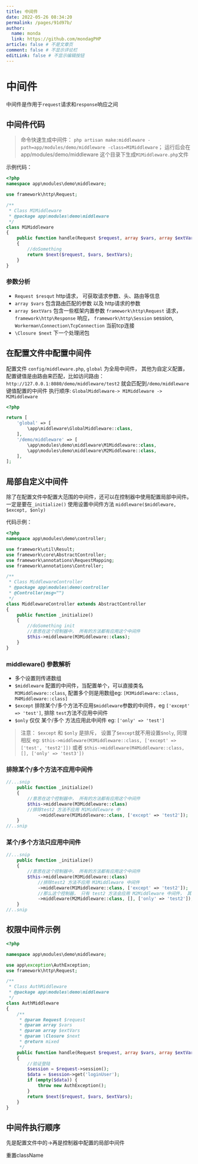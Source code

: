 ```yaml
---
title: 中间件
date: 2022-05-26 08:34:20
permalink: /pages/91d97b/
author: 
  name: monda
  link: https://github.com/mondagPHP
article: false # 不是文章页
comment: false # 不显示评论栏
editLink: false # 不显示编辑按钮
---
```

# 中间件

中间件是作用于`request`请求和`response`响应之间

## 中间件代码

> 命令快速生成中间件： `php artisan make:middleware -path=app/modules/demo/middleware -class=M1Middleware`； 运行后会在 app/modules/demo/middleware 这个目录下生成`M1Middleware.php`文件

示例代码：

```php
<?php
namespace app\modules\demo\middleware;

use framework\http\Request;

/**
 * Class M1Middleware
 * @package app\modules\demo\middleware
 */
class M1Middleware
{
    public function handle(Request $request, array $vars, array $extVars, \Closure $next)
    {
        //doSomething
        return $next($request, $vars, $extVars);
    }
}
```

### 参数分析

- `Request $resqut` http请求， 可获取请求参数、头、路由等信息
- `array $vars` 包含路由匹配的参数 以及 http请求的参数
- `array $extVars` 包含一些框架内置参数 `framework\http\Request` 请求， `framework\http\Response` 响应， `framework\http\Session` session, `Workerman\Connection\TcpConnection` 当前tcp连接
- `\Closure $next` 下一个处理闭包

## 在配置文件中配置中间件

配置文件 `config/middleware.php`,  `global` 为全局中间件， 其他为自定义配置， 配置键值是由路由来匹配，比如访问路由：`http://127.0.0.1:8080/demo/middleware/test2` 就会匹配到`/demo/middleware`键值配置的中间件
执行顺序: `GlobalMiddleware-> M1Middleware -> M2Middleware`

```php
<?php

return [
    'global' => [
        \app\middleware\GlobalMiddleware::class,
    ],
    '/demo/middleware' => [
        \app\modules\demo\middleware\M1Middleware::class,
        \app\modules\demo\middleware\M2Middleware::class,
    ],
];
```

## 局部自定义中间件

除了在配置文件中配置大范围的中间件，还可以在控制器中使用配置局部中间件。一定是要在`_initialize()` 使用设置中间件方法 `middleware($middleware, $except, $only)`

代码示例：

```php
<?php
namespace app\modules\demo\controller;

use framework\util\Result;
use framework\core\AbstractController;
use framework\annotations\RequestMapping;
use framework\annotations\Controller;

/**
 * Class MiddlewareController
 * @package app\modules\demo\controller
 * @Controller(msg="")
 */
class MiddlewareController extends AbstractController
{
    public function _initialize()
    {
        //doSomething init
        //意思在这个控制器中， 所有的方法都有应用这个中间件
        $this->middleware(M3Middleware::class);
    }
}
```

### middleware() 参数解析

- 多个设置则传递数组
- `$middleware` 配置的中间件，当配置单个，可以直接类名`M3Middleware::class`, 配置多个则是用数组eg: `[M3Middleware::class, M4Middleware::class]`
- `$except` 排除某个/多个方法不应用`$middleware`参数的中间件，eg `['except' => 'test']`, 排除 `test`方法不应用中间件
- `$only` 仅仅 某个/多个 方法应用此中间件 eg: `['only' => 'test']`

> 注意： `$except` 和 `$only` 是排斥， 设置了`$except`就不用设置`$noly`, 同理相反 eg: `$this->middleware(M3Middleware::class, ['except' => ['test', 'test2']])` 或者 `$this->middleware(M4Middleware::class, [], ['only' => 'test3'])`

### 排除某个/多个方法不应用中间件

```php
//...snip
    public function _initialize()
    {
        //意思在这个控制器中， 所有的方法都有应用这个中间件
        $this->middleware(M3Middleware::class)
        //排除test2 方法不应用 M1Middleware 中
            ->middleware(M1Middleware::class, ['except' => 'test2']);
    }
//..snip
```

### 某个/多个方法只应用中间件

```php
//...snip
    public function _initialize()
    {
        //意思在这个控制器中， 所有的方法都有应用这个中间件
        $this->middleware(M3Middleware::class)
            //排除test2 方法不应用 M1Middleware 中间件
            ->middleware(M1Middleware::class, ['except' => 'test2']);
            //那么这个控制器， 只有 test2 方法会应用 M2Middleware 中间件， 其他方法都不会应用 M2Middleware 中间件
            ->middleware(M2Middleware::class, [], ['only' => 'test2']);
    }
//..snip
```

## 权限中间件示例

```php
<?php

namespace app\modules\demo\middleware;

use app\exception\AuthException;
use framework\http\Request;

/**
 * Class AuthMiddleware
 * @package app\modules\demo\middleware
 */
class AuthMiddleware
{
    /**
     * @param Request $request
     * @param array $vars
     * @param array $extVars
     * @param \Closure $next
     * @return mixed
     */
    public function handle(Request $request, array $vars, array $extVars, \Closure $next)
    {
        //验证登陆
        $session = $request->session();
        $data = $session->get('loginUser');
        if (empty($data)) {
            throw new AuthException();
        }
        return $next($request, $vars, $extVars);
    }
}
```

## 中间件执行顺序

先是配置文件中的->再是控制器中配置的局部中间件

重置className
